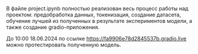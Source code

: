 В файле project.ipynb полностью реализован весь процесс работы над проектом: предобработка данных, токенизация, создание датасета, обучение лучшей из полученных в результате экспериментов модели, а также создание gradio-приложения.

До 10:00 18.06.2024 по ссылке https://fa9906e78d2845537b.gradio.live можно протестировать полученную модель.
